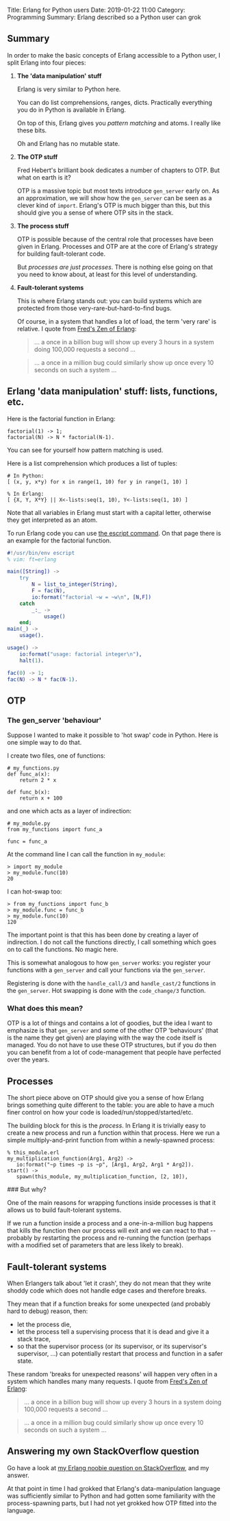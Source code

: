 Title: Erlang for Python users
Date: 2019-01-22 11:00
Category: Programming
Summary: Erlang described so a Python user can grok

## Summary

In order to make the basic concepts of Erlang accessible to a Python user, I
split Erlang into four pieces:

1. **The 'data manipulation' stuff**

    Erlang is very similar to Python here.

    You can do list comprehensions, ranges, dicts. Practically everything you
do in Python is available in Erlang.

    On top of this, Erlang gives you _pattern matching_ and atoms. I really
like these bits.

    Oh and Erlang has no mutable state.

2. **The OTP stuff**

    Fred Hebert's brilliant book dedicates a number of chapters to OTP. But
what on earth is it?

    OTP is a massive topic but most texts introduce `gen_server` early on. As
an approximation, we will show how the `gen_server` can be seen as a clever
kind of `import`. Erlang's OTP is much bigger than this, but this should give
you a sense of where OTP sits in the stack.

3. **The process stuff**

    OTP is possible because of the central role that processes have been given
in Erlang. Processes and OTP are at the core of Erlang's strategy for building
fault-tolerant code.

    But _processes are just processes_. There is nothing else going on that you
need to know about, at least for this level of understanding.

4. **Fault-tolerant systems**

    This is where Erlang stands out: you can build systems which are protected
from those very-rare-but-hard-to-find bugs.

    Of course, in a system that handles a lot of load, the term 'very rare' is
relative. I quote from [Fred's Zen of
Erlang](https://ferd.ca/the-zen-of-erlang.html):

    > ... a once in a billion bug will show up every 3 hours in a system doing 100,000
    > requests a second ...

    > ... a once in a million bug could similarly show up once every 10 seconds on
    > such a system ...


## Erlang 'data manipulation' stuff: lists, functions, etc.

Here is the factorial function in Erlang:
```
factorial(1) -> 1;
factorial(N) -> N * factorial(N-1).
```
You can see for yourself how pattern matching is used.

Here is a list comprehension which produces a list of tuples:

```
# In Python:
[ (x, y, x*y) for x in range(1, 10) for y in range(1, 10) ]

% In Erlang:
[ {X, Y, X*Y} || X<-lists:seq(1, 10), Y<-lists:seq(1, 10) ]
```

Note that all variables in Erlang must start with a capital letter, otherwise
they get interpreted as an atom.


To run Erlang code you can use [the escript
command](http://erlang.org/doc/man/escript.html). On that page there is an
example for the factorial function.
```erlang
#!/usr/bin/env escript
% vim: ft=erlang

main([String]) ->
    try
        N = list_to_integer(String),
        F = fac(N),
        io:format("factorial ~w = ~w\n", [N,F])
    catch
        _:_ ->
            usage()
    end;
main(_) ->
    usage().

usage() ->
    io:format("usage: factorial integer\n"),
    halt(1).

fac(0) -> 1;
fac(N) -> N * fac(N-1).
```


## OTP
### The gen_server 'behaviour'
Suppose I wanted to make it possible to 'hot swap' code in Python. Here is one
simple way to do that.

I create two files, one of functions:

```
# my_functions.py
def func_a(x):
    return 2 * x

def func_b(x):
    return x + 100
```

and one which acts as a layer of indirection:

```
# my_module.py
from my_functions import func_a

func = func_a
```

At the command line I can call the function in `my_module`:

```
> import my_module
> my_module.func(10)
20
```

I can hot-swap too:

```
> from my_functions import func_b
> my_module.func = func_b
> my_module.func(10)
120
```

The important point is that this has been done by creating a layer of
indirection. I do not call the functions directly, I call something which goes
on to call the functions. No magic here.

This is somewhat analogous to how `gen_server` works: you register your
functions with a `gen_server` and call your functions via the `gen_server`.

Registering is done with the `handle_call/3` and `handle_cast/2` functions in
the `gen_server`. Hot swapping is done with the `code_change/3` function.

### What does this mean?
OTP is a lot of things and contains a lot of goodies, but the idea I want to
emphasize is that `gen_server` and some of the other OTP 'behaviours' (that is
the name they get given) are playing with the way the code itself is managed.
You do not have to use these OTP structures, but if you do then you can benefit
from a lot of code-management that people have perfected over the years.

## Processes
The short piece above on OTP should give you a sense of how Erlang brings
something quite different to the table: you are able to have a much finer
control on how your code is loaded/run/stopped/started/etc.

The building block for this is the _process_. In Erlang it is trivially easy to
create a new process and run a function within that process. Here we run a
simple multiply-and-print function from within a newly-spawned process:

```
% this_module.erl
my_multiplication_function(Arg1, Arg2) ->
   io:format("~p times ~p is ~p", [Arg1, Arg2, Arg1 * Arg2]).
start() ->
   spawn(this_module, my_multiplication_function, [2, 10]),
```

### But why?

One of the main reasons for wrapping functions inside processes is that it
allows us to build fault-tolerant systems.

If we run a function inside a process and a one-in-a-million bug happens that
kills the function then our process will exit and we can react to that --
probably by restarting the process and re-running the function (perhaps with a
modified set of parameters that are less likely to break).

## Fault-tolerant systems
When Erlangers talk about 'let it crash', they do not mean that they write
shoddy code which does not handle edge cases and therefore breaks.

They mean that if a function breaks for some unexpected (and probably hard to
debug) reason, then:

- let the process die,
- let the process tell a supervising process that it is dead and give it a
stack trace,
- so that the supervisor process (or its supervisor, or its supervisor's
supervisor, ...) can potentially restart that process and
function in a safer state.

These random 'breaks for unexpected reasons' will happen very often in a system
which handles many many requests. I quote from [Fred's Zen of
Erlang](https://ferd.ca/the-zen-of-erlang.html):

> ... a once in a billion bug will show up every 3 hours in a system doing 100,000
> requests a second ...

> ... a once in a million bug could similarly show up once every 10 seconds on
> such a system ...


## Answering my own StackOverflow question
Go have a look at [my Erlang noobie question on
StackOverflow](https://stackoverflow.com/q/54290276/1243435), and my answer.

At that point in time I had grokked that Erlang's data-manipulation language
was sufficiently similar to Python and had gotten some familiarity with the
process-spawning parts, but I had not yet grokked how OTP fitted into the
language.
